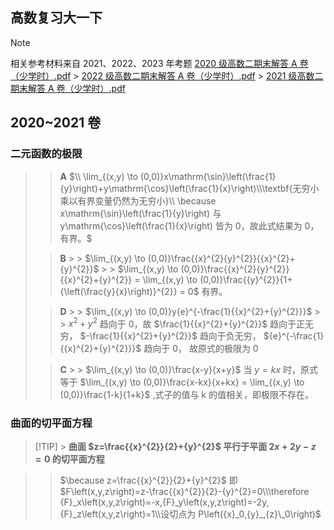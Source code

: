 ## 高数复习大一下

> [!NOTE]
> 相关参考材料来自 2021、2022、2023 年考题
> [2020 级高数二期末解答 A 卷（少学时）.pdf](https://github.com/user-attachments/files/16010838/2020.A.pdf) > [2022 级高数二期末解答 A 卷（少学时）.pdf](https://github.com/user-attachments/files/16010855/2022.A.pdf) > [2021 级高数二期末解答 A 卷（少学时）.pdf](https://github.com/user-attachments/files/16010842/2021.A.pdf)

## 2020~2021 卷

### 二元函数的极限

> > **A** $\\ \lim_{(x,y) \to (0,0)}x\mathrm{\sin}\left(\frac{1}{y}\right)+y\mathrm{\cos}\left(\frac{1}{x}\right)\\\textbf{无穷小乘以有界变量仍然为无穷小}\\ \because x\mathrm{\sin}\left(\frac{1}{y}\right) 与 y\mathrm{\cos}\left(\frac{1}{x}\right) 皆为 0，故此式结果为 0，有界。$
>
> > **B** > > $\lim_{(x,y) \to (0,0)}\frac{{x}^{2}{y}^{2}}{{x}^{2}+{y}^{2}}$ > > $\lim_{(x,y) \to (0,0)}\frac{{x}^{2}{y}^{2}}{{x}^{2}+{y}^{2}} = \lim_{(x,y) \to (0,0)}\frac{{y}^{2}}{1+{\left(\frac{y}{x}\right)}^{2}} = 0$ 有界。
>
> > **D** > > $\lim_{(x,y) \to (0,0)}y{e}^{-\frac{1}{{x}^{2}+{y}^{2}}}$ > > ${x}^{2}+{y}^{2}$ 趋向于 0，故 $\frac{1}{{x}^{2}+{y}^{2}}$ 趋向于正无穷， $-\frac{1}{{x}^{2}+{y}^{2}}$ 趋向于负无穷， ${e}^{-\frac{1}{{x}^{2}+{y}^{2}}}$ 趋向于 0， 故原式的极限为 0
>
> > **C** > > $\lim_{(x,y) \to (0,0)}\frac{x-y}{x+y}$
> > 当 $y=kx$ 时，原式等于 $\lim_{(x,y) \to (0,0)}\frac{x-kx}{x+kx} = \lim_{(x,y) \to (0,0)}\frac{1-k}{1+k}$ ,式子的值与 k 的值相关，即极限不存在。

### 曲面的切平面方程

> [!TIP] > **曲面 $z=\frac{{x}^{2}}{2}+{y}^{2}$ 平行于平面 $2x+2y-z=0$ 的切平面方程**

> > $\because z=\frac{{x}^{2}}{2}+{y}^{2}$ 即 $F\left(x,y,z\right)=z-\frac{{x}^{2}}{2}-{y}^{2}=0\\\therefore {F}_x\left(x,y,z\right)=-x,{F}_y\left(x,y,z\right)=-2y,{F}_z\left(x,y,z\right)=1\\设切点为 P\left({x}_0,{y}_,{z}\_0\right)$
